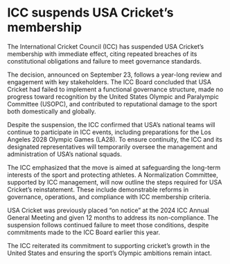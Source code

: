 # ICC suspends USA Cricket’s membership

The International Cricket Council (ICC) has suspended USA Cricket’s membership with immediate effect, citing repeated breaches of its constitutional obligations and failure to meet governance standards.

The decision, announced on September 23, follows a year-long review and engagement with key stakeholders. The ICC Board concluded that USA Cricket had failed to implement a functional governance structure, made no progress toward recognition by the United States Olympic and Paralympic Committee (USOPC), and contributed to reputational damage to the sport both domestically and globally.

Despite the suspension, the ICC confirmed that USA’s national teams will continue to participate in ICC events, including preparations for the Los Angeles 2028 Olympic Games (LA28). To ensure continuity, the ICC and its designated representatives will temporarily oversee the management and administration of USA’s national squads.

The ICC emphasized that the move is aimed at safeguarding the long-term interests of the sport and protecting athletes. A Normalization Committee, supported by ICC management, will now outline the steps required for USA Cricket’s reinstatement. These include demonstrable reforms in governance, operations, and compliance with ICC membership criteria.

USA Cricket was previously placed “on notice” at the 2024 ICC Annual General Meeting and given 12 months to address its non-compliance. The suspension follows continued failure to meet those conditions, despite commitments made to the ICC Board earlier this year.

The ICC reiterated its commitment to supporting cricket’s growth in the United States and ensuring the sport’s Olympic ambitions remain intact.